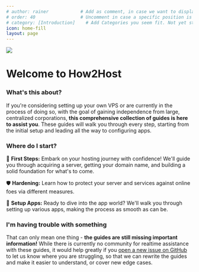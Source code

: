 ```yaml
---
# author: rainer            # Add as comment, in case we want to display authors down the road
# order: 40                 # Uncomment in case a specific position is desired. Higher number > earlier position
# category: [Introduction]    # Add Categories you seem fit. Not yet standardized.
icon: home-fill
layout: page
---
```

![](/static/intro-hero.png)

# Welcome to How2Host

### What's this about?

If you're considering setting up your own VPS or are currently in the process of doing so, with the goal of gaining independence from large, centralized corporations, **this comprehensive collection of guides is here to assist you**. These guides will walk you through every step, starting from the initial setup and leading all the way to configuring apps.

### Where do I start?

🚀 **First Steps:** Embark on your hosting journey with confidence! We'll guide you through acquiring a server, getting your domain name, and building a solid foundation for what's to come.

🛡️ **Hardening:** Learn how to protect your server and services against online foes via different measures.

🔧 **Setup Apps:** Ready to dive into the app world? We'll walk you through setting up various apps, making the process as smooth as can be.

### I'm having trouble with something

That can only mean one thing - **the guides are still missing important information!** While there is currently no community for realtime assistance with these guides, it would help greatly if you [open a new issue on GitHub](https://github.com/justrainer/how2host/issues/new) to let us know where you are struggling, so that we can rewrite the guides and make it easier to understand, or cover new edge cases. 
